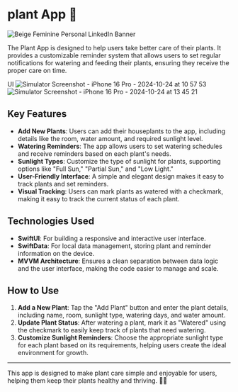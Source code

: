 # plant App 🌱

![Beige Feminine Personal LinkedIn Banner](https://github.com/Shaden03/WebProject/assets/116809090/023a544c-885a-4708-a3bd-3f4d4352d5b6) 

The Plant App is designed to help users take better care of their plants. It provides a customizable reminder system that allows users to set regular notifications for watering and feeding their plants, ensuring they receive the proper care on time.


UI  ![Simulator Screenshot - iPhone 16 Pro - 2024-10-24 at 10 57 53](https://github.com/user-attachments/assets/7a02100b-3c44-4160-a485-d8bc1a9b2505) 
![Simulator Screenshot - iPhone 16 Pro - 2024-10-24 at 13 45 21](https://github.com/user-attachments/assets/9afa6770-e9e1-4f60-892f-6588f86bc196)


## Key Features

- **Add New Plants**: Users can add their houseplants to the app, including details like the room, water amount, and required sunlight level.
- **Watering Reminders**: The app allows users to set watering schedules and receive reminders based on each plant's needs.
- **Sunlight Types**: Customize the type of sunlight for plants, supporting options like "Full Sun," "Partial Sun," and "Low Light."
- **User-Friendly Interface**: A simple and elegant design makes it easy to track plants and set reminders.
- **Visual Tracking**: Users can mark plants as watered with a checkmark, making it easy to track the current status of each plant.

## Technologies Used

- **SwiftUI**: For building a responsive and interactive user interface.
- **SwiftData**: For local data management, storing plant and reminder information on the device.
- **MVVM Architecture**: Ensures a clean separation between data logic and the user interface, making the code easier to manage and scale.


## How to Use

1. **Add a New Plant**: Tap the "Add Plant" button and enter the plant details, including name, room, sunlight type, watering days, and water amount.
2. **Update Plant Status**: After watering a plant, mark it as "Watered" using the checkmark to easily keep track of plants that need watering.
3. **Customize Sunlight Reminders**: Choose the appropriate sunlight type for each plant based on its requirements, helping users create the ideal environment for growth.

---

This app is designed to make plant care simple and enjoyable for users, helping them keep their plants healthy and thriving. 🌼🌿
